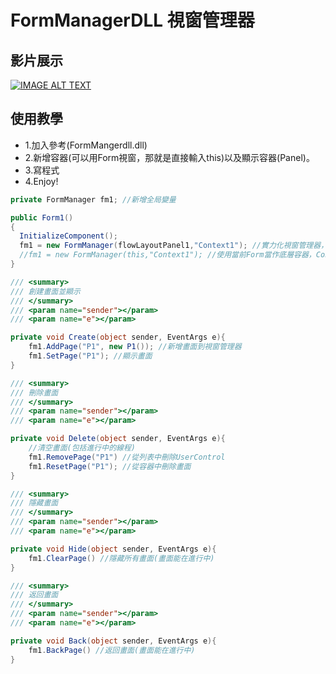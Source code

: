 # FormManagerDLL 視窗管理器

## 影片展示



[![IMAGE ALT TEXT](http://img.youtube.com/vi/LWlnUepisi4/0.jpg)](https://www.youtube.com/watch?v=LWlnUepisi4 "展示影片")
## 使用教學
- 1.加入參考(FormMangerdll.dll)
- 2.新增容器(可以用Form視窗，那就是直接輸入this)以及顯示容器(Panel)。
- 3.寫程式
- 4.Enjoy!

``` C#
private FormManager fm1; //新增全局變量

public Form1()
{
  InitializeComponent();
  fm1 = new FormManager(flowLayoutPanel1,"Context1"); //實力化視窗管理器，綁定容器flowLayoutPanel1作為底層，Context1(Panel)為顯示畫面的容器
  //fm1 = new FormManager(this,"Context1"); //使用當前Form當作底層容器，Context1(Panel)為顯示畫面的容器
}

/// <summary>
/// 創建畫面並顯示
/// </summary>
/// <param name="sender"></param>
/// <param name="e"></param>

private void Create(object sender, EventArgs e){
    fm1.AddPage("P1", new P1()); //新增畫面到視窗管理器
    fm1.SetPage("P1"); //顯示畫面
}

/// <summary>
/// 刪除畫面
/// </summary>
/// <param name="sender"></param>
/// <param name="e"></param>

private void Delete(object sender, EventArgs e){  
    //清空畫面(包括進行中的線程)
    fm1.RemovePage("P1") //從列表中刪除UserControl
    fm1.ResetPage("P1"); //從容器中刪除畫面
}

/// <summary>
/// 隱藏畫面
/// </summary>
/// <param name="sender"></param>
/// <param name="e"></param>

private void Hide(object sender, EventArgs e){  
    fm1.ClearPage() //隱藏所有畫面(畫面能在進行中)    
}

/// <summary>
/// 返回畫面
/// </summary>
/// <param name="sender"></param>
/// <param name="e"></param>

private void Back(object sender, EventArgs e){  
    fm1.BackPage() //返回畫面(畫面能在進行中)    
}
```
